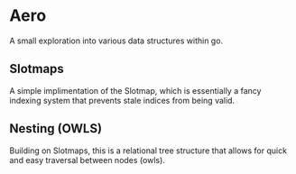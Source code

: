 # Aero

A small exploration into various data structures within go. 

## Slotmaps
A simple implimentation of the Slotmap, which is essentially a fancy indexing system that prevents stale indices from being valid.

## Nesting (OWLS)
Building on Slotmaps, this is a relational tree structure that allows for quick and easy traversal between nodes (owls). 